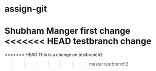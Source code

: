 # assign-git
Shubham Manger
first change
<<<<<<< HEAD
testbranch change
=======
<<<<<<< HEAD
This is a change on testbranch2
>>>>>>> master
>>>>>>> testbranch2
